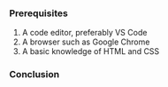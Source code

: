 
### Prerequisites
1. A code editor, preferably VS Code
2. A browser such as Google Chrome
3. A basic knowledge of HTML and CSS



### Conclusion